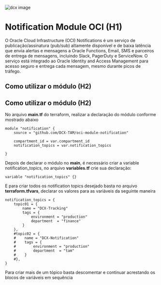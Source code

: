 ![dcx image](https://grtalm7kfakz.objectstorage.sa-saopaulo-1.oci.customer-oci.com/p/rz1PrUSjAzDArWNXmXXKpKp8DnqtRql8NbISuaJtMo0rDk3dsA4FKX_xKX5msBlO/n/grtalm7kfakz/b/gustavodo2011/o/dcxdatacentrics.jpg)

# Notification Module OCI (H1)

O Oracle Cloud Infrastructure (OCI) Notifications é um serviço de publicação/assinatura (pub/sub) altamente disponível e de baixa latência que envia alertas e mensagens a Oracle Functions, Email, SMS e parceiros de entrega de mensagens, incluindo Slack, PagerDuty e ServiceNow. O serviço está integrado ao Oracle Identity and Access Management para acesso seguro e entrega cada mensagem, mesmo durante picos de tráfego.

## Como utilizar o módulo (H2)


## Como utilizar o módulo (H2)

No arquivo **main.tf** do terraform, realizar a declaração do módulo conforme mostrado abaixo

```hcl
module "notification" {
    source = "github.com/DCX-TAM/oci-module-notification"

    compartment_id = var.compartment_id
    notification_topics = var.notification_topics
    
}
```

Depois de declarar o módulo no **main**, é necessário criar a variable notification_topics, no arquivo **variables.tf** crie sua declaração:
```hcl
variable "notification_topics" {}
```
E para criar todos os notification topics desejado basta no arquivo **terraform.tfvars**, declarar os valores para as variáveis da seguinte maneira

```hcl
notification_topics = {
    topic01 = {
        name = "DCX-Tracking"
        tags = {
            environment = "production"
            department  = "finance"
        } 
    },
    #topic02 = {
    #    name = "DCX-Notification"
    #    tags = {
    #        environment = "production"
    #        department  = "tam"
    #    } 
    #},
}
```

Para criar mais de um tópico basta descomentar e continuar acrestando os blocos de variáveis em sequência

